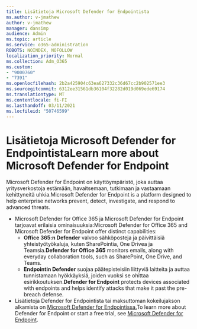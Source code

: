 ```yaml
---
title: Lisätietoja Microsoft Defender for Endpointista
ms.author: v-jmathew
author: v-jmathew
manager: dansimp
audience: Admin
ms.topic: article
ms.service: o365-administration
ROBOTS: NOINDEX, NOFOLLOW
localization_priority: Normal
ms.collection: Adm_O365
ms.custom:
- "9000760"
- "7391"
ms.openlocfilehash: 2b2a425904c63ea627332c36d67cc2b902571ee3
ms.sourcegitcommit: 6312ee31561db36104f32282d019d069ede69174
ms.translationtype: MT
ms.contentlocale: fi-FI
ms.lasthandoff: 03/11/2021
ms.locfileid: "50746599"
---
```

# <a name="learn-more-about-microsoft-defender-for-endpoint"></a><span data-ttu-id="4caa0-102">Lisätietoja Microsoft Defender for Endpointista</span><span class="sxs-lookup"><span data-stu-id="4caa0-102">Learn more about Microsoft Defender for Endpoint</span></span>

<span data-ttu-id="4caa0-103">Microsoft Defender for Endpoint on käyttöympäristö, joka auttaa yritysverkostoja estämään, havaitsemaan, tutkimaan ja vastaamaan kehittyneitä uhkia.</span><span class="sxs-lookup"><span data-stu-id="4caa0-103">Microsoft Defender for Endpoint is a platform designed to help enterprise networks prevent, detect, investigate, and respond to advanced threats.</span></span>

- <span data-ttu-id="4caa0-104">Microsoft Defender for Office 365 ja Microsoft Defender for Endpoint tarjoavat erilaisia ominaisuuksia:</span><span class="sxs-lookup"><span data-stu-id="4caa0-104">Microsoft Defender for Office 365 and Microsoft Defender for Endpoint offer distinct capabilities:</span></span>
  - <span data-ttu-id="4caa0-105">**Office 365:n Defender** valvoo sähköposteja ja päivittäisiä yhteistyötyökaluja, kuten SharePointia, One Drivea ja Teamsia.</span><span class="sxs-lookup"><span data-stu-id="4caa0-105">**Defender for Office 365** monitors emails, along with everyday collaboration tools, such as SharePoint, One Drive, and Teams.</span></span>
  - <span data-ttu-id="4caa0-106">**Endpointin Defender** suojaa päätepisteisiin liittyviä laitteita ja auttaa tunnistamaan hyökkäyksiä, joiden vuoksi se ohittaa esirikkoutuksen.</span><span class="sxs-lookup"><span data-stu-id="4caa0-106">**Defender for Endpoint** protects devices associated with endpoints and helps identify attacks that make it past the pre-breach defense.</span></span>
- <span data-ttu-id="4caa0-107">Lisätietoja Defender for Endpointista tai maksuttoman kokeilujakson alkamista on [Microsoft Defender for Endpointissa.](https://go.microsoft.com/fwlink/?linkid=2094113)</span><span class="sxs-lookup"><span data-stu-id="4caa0-107">To learn more about Defender for Endpoint or start a free trial, see [Microsoft Defender for Endpoint](https://go.microsoft.com/fwlink/?linkid=2094113).</span></span>
